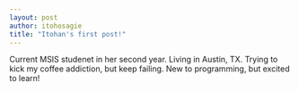 ```yaml
---
layout: post
author: itohosagie
title: "Itohan's first post!"
---
```


Current MSIS studenet in her second year. Living in Austin, TX. Trying to kick my coffee addiction, but keep failing. New to programming, but excited to learn!
